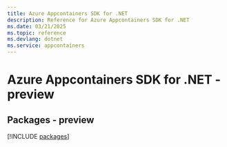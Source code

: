 ```yaml
---
title: Azure Appcontainers SDK for .NET
description: Reference for Azure Appcontainers SDK for .NET
ms.date: 03/21/2025
ms.topic: reference
ms.devlang: dotnet
ms.service: appcontainers
---
```

# Azure Appcontainers SDK for .NET - preview
## Packages - preview
[!INCLUDE [packages](appcontainers-index.md)]